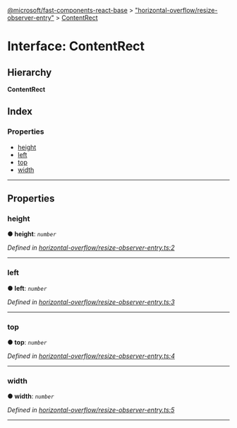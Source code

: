 [@microsoft/fast-components-react-base](../README.md) > ["horizontal-overflow/resize-observer-entry"](../modules/_horizontal_overflow_resize_observer_entry_.md) > [ContentRect](../interfaces/_horizontal_overflow_resize_observer_entry_.contentrect.md)

# Interface: ContentRect

## Hierarchy

**ContentRect**

## Index

### Properties

* [height](_horizontal_overflow_resize_observer_entry_.contentrect.md#height)
* [left](_horizontal_overflow_resize_observer_entry_.contentrect.md#left)
* [top](_horizontal_overflow_resize_observer_entry_.contentrect.md#top)
* [width](_horizontal_overflow_resize_observer_entry_.contentrect.md#width)

---

## Properties

<a id="height"></a>

###  height

**● height**: *`number`*

*Defined in [horizontal-overflow/resize-observer-entry.ts:2](https://github.com/Microsoft/fast-dna/blob/164dd3ca/packages/fast-components-react-base/src/horizontal-overflow/resize-observer-entry.ts#L2)*

___
<a id="left"></a>

###  left

**● left**: *`number`*

*Defined in [horizontal-overflow/resize-observer-entry.ts:3](https://github.com/Microsoft/fast-dna/blob/164dd3ca/packages/fast-components-react-base/src/horizontal-overflow/resize-observer-entry.ts#L3)*

___
<a id="top"></a>

###  top

**● top**: *`number`*

*Defined in [horizontal-overflow/resize-observer-entry.ts:4](https://github.com/Microsoft/fast-dna/blob/164dd3ca/packages/fast-components-react-base/src/horizontal-overflow/resize-observer-entry.ts#L4)*

___
<a id="width"></a>

###  width

**● width**: *`number`*

*Defined in [horizontal-overflow/resize-observer-entry.ts:5](https://github.com/Microsoft/fast-dna/blob/164dd3ca/packages/fast-components-react-base/src/horizontal-overflow/resize-observer-entry.ts#L5)*

___

